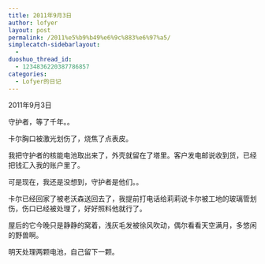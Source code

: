 ```yaml
---
title: 2011年9月3日
author: lofyer
layout: post
permalink: /2011%e5%b9%b49%e6%9c%883%e6%97%a5/
simplecatch-sidebarlayout:
  - 
duoshuo_thread_id:
  - 1234836220387786857
categories:
  - Lofyer的日记
---
```

2011年9月3日

守护者，等了千年。。

卡尔胸口被激光划伤了，烧焦了点表皮。

我把守护者的核能电池取出来了，外壳就留在了塔里。客户发电邮说收到货，已经把钱汇入我的账户里了。

可是现在，我还是没想到，守护者是他们。。

卡尔已经回家了被老沃森送回去了，我提前打电话给莉莉说卡尔被工地的玻璃管划伤，伤口已经被处理了，好好照料他就行了。

屋后的它今晚只是静静的窝着，浅灰毛发被徐风吹动，偶尔看看天空满月，多悠闲的野兽啊。

明天处理两颗电池，自己留下一颗。